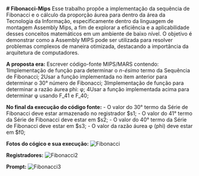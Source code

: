 **# Fibonacci-Mips**
 Esse trabalho propõe a implementação da sequência de Fibonacci e o cálculo da proporção áurea para dentro da área da Tecnologia da Informação, especificamente dentro da linguagem de montagem Assembly Mips, a fim de explorar a eficiência e a aplicabilidade desses conceitos matemáticos em um ambiente de baixo nível. O objetivo é demonstrar como a Assembly MIPS pode ser utilizada para resolver problemas complexos de maneira otimizada, destacando a importância da arquitetura de computadores.


**A proposta era:**
Escrever código-fonte MIPS/MARS contendo:
	1Implementação de função para determinar o *n-ésimo* termo da Sequência de Fibonacci;
	2Usar a função implementada no item anterior para determinar o 30° número de Fibonacci;
	3Implementação de função para determinar a razão áurea phi: φ;
	4Usar a função implementada acima para determinar φ usando F_41 e F_40;
 
 **No final da execução do código fonte:**
	- O valor do 30° termo da Série de Fibonacci deve estar armazenado no registrador $s1;
	- O valor do 41° termo da Série de Fibonacci deve estar em $s2;
	- O valor do 40° termo da Série de Fibonacci deve estar em $s3;
	- O valor da razão áurea φ (phi) deve  estar em $f0;

**Fotos do cógico e sua execução:**
![Fibonacci](https://github.com/LiliamLtx/Fibonacci-Assembly/assets/162481479/a8cdb6c1-1a19-4dba-aec0-7eb6bb1c04ca)

**Registradores:**
![Fibonacci2](https://github.com/LiliamLtx/Fibonacci-Assembly/assets/162481479/934ecc9b-6901-42d3-9fbc-2a9de0ed0df8)

**Prompt:**
![Fibonacci3](https://github.com/LiliamLtx/Fibonacci-Assembly/assets/162481479/81cb8c9d-39b9-4d45-bd33-711a22a03652)
